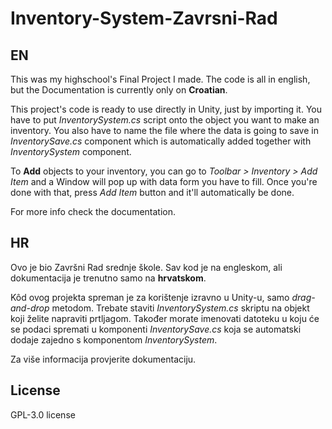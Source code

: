 # Inventory-System-Zavrsni-Rad

## EN

This was my highschool's Final Project I made. The code is all in english, but the Documentation is currently only on **Croatian**.

This project's code is ready to use directly in Unity, just by importing it. You have to put _InventorySystem.cs_ script onto the object you want to make an inventory. You also have to name the file where the data is going to save in _InventorySave.cs_ component which is automatically added together with _InventorySystem_ component.

To **Add** objects to your inventory, you can go to  _Toolbar > Inventory > Add Item_ and a Window will pop up with data form you have to fill. Once you're done with that, press _Add Item_ button and it'll automatically be done.

For more info check the documentation.

## HR

Ovo je bio Završni Rad srednje škole. Sav kod je na engleskom, ali dokumentacija je trenutno samo na **hrvatskom**.

Kôd ovog projekta spreman je za korištenje izravno u Unity-u, samo _drag-and-drop_ metodom. Trebate staviti _InventorySystem.cs_ skriptu na objekt koji želite napraviti prtljagom. Također morate imenovati datoteku u koju će se podaci spremati u komponenti _InventorySave.cs_ koja se automatski dodaje zajedno s komponentom _InventorySystem_.

Za više informacija provjerite dokumentaciju.

## License

GPL-3.0 license
